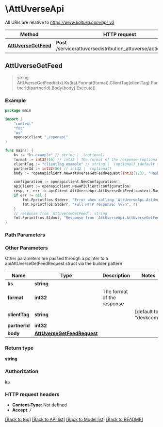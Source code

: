 # \AttUverseApi

All URIs are relative to *https://www.kaltura.com/api_v3*

Method | HTTP request | Description
------------- | ------------- | -------------
[**AttUverseGetFeed**](AttUverseApi.md#AttUverseGetFeed) | **Post** /service/attuversedistribution_attuverse/action/getFeed | 



## AttUverseGetFeed

> string AttUverseGetFeed(ctx).Ks(ks).Format(format).ClientTag(clientTag).PartnerId(partnerId).Body(body).Execute()



### Example

```go
package main

import (
    "context"
    "fmt"
    "os"
    openapiclient "./openapi"
)

func main() {
    ks := "ks_example" // string |  (optional)
    format := int32(56) // int32 | The format of the response (optional)
    clientTag := "clientTag_example" // string |  (optional) (default to "devkcom")
    partnerId := int32(56) // int32 |  (optional)
    body := *openapiclient.NewAttUverseGetFeedRequest(int32(123), "Hash_example") // AttUverseGetFeedRequest |  (optional)

    configuration := openapiclient.NewConfiguration()
    apiClient := openapiclient.NewAPIClient(configuration)
    resp, r, err := apiClient.AttUverseApi.AttUverseGetFeed(context.Background()).Ks(ks).Format(format).ClientTag(clientTag).PartnerId(partnerId).Body(body).Execute()
    if err != nil {
        fmt.Fprintf(os.Stderr, "Error when calling `AttUverseApi.AttUverseGetFeed``: %v\n", err)
        fmt.Fprintf(os.Stderr, "Full HTTP response: %v\n", r)
    }
    // response from `AttUverseGetFeed`: string
    fmt.Fprintf(os.Stdout, "Response from `AttUverseApi.AttUverseGetFeed`: %v\n", resp)
}
```

### Path Parameters



### Other Parameters

Other parameters are passed through a pointer to a apiAttUverseGetFeedRequest struct via the builder pattern


Name | Type | Description  | Notes
------------- | ------------- | ------------- | -------------
 **ks** | **string** |  | 
 **format** | **int32** | The format of the response | 
 **clientTag** | **string** |  | [default to &quot;devkcom&quot;]
 **partnerId** | **int32** |  | 
 **body** | [**AttUverseGetFeedRequest**](AttUverseGetFeedRequest.md) |  | 

### Return type

**string**

### Authorization

[ks](../README.md#ks)

### HTTP request headers

- **Content-Type**: Not defined
- **Accept**: */*

[[Back to top]](#) [[Back to API list]](../README.md#documentation-for-api-endpoints)
[[Back to Model list]](../README.md#documentation-for-models)
[[Back to README]](../README.md)

